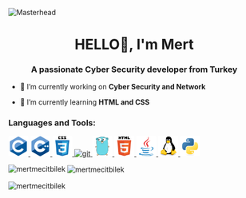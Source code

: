 ![Masterhead](https://external-content.duckduckgo.com/iu/?u=https%3A%2F%2Fwww.williams.com%2Fwp-content%2Fuploads%2Fsites%2F6%2F2020%2F10%2FCybersecurity-header.jpg%3Fw%3D1440%26h%3D610%26crop%3D1&f=1&nofb=1&ipt=eb4abc6548912c859d4006ddde4441fa4bbecc80dffebbc011fdf1c7bd54828c&ipo=images)
<h1 align="center">HELLO👋, I'm Mert</h1>
<h3 align="center">A passionate Cyber Security developer from Turkey</h3>

- 🔭 I’m currently working on **Cyber Security and Network**

- 🌱 I’m currently learning **HTML and CSS**

</p>

<h3 align="left">Languages and Tools:</h3>
<p align="left"> <a href="https://www.cprogramming.com/" target="_blank" rel="noreferrer"> <img src="https://raw.githubusercontent.com/devicons/devicon/master/icons/c/c-original.svg" alt="c" width="40" height="40"/> </a> <a href="https://www.w3schools.com/cpp/" target="_blank" rel="noreferrer"> <img src="https://raw.githubusercontent.com/devicons/devicon/master/icons/cplusplus/cplusplus-original.svg" alt="cplusplus" width="40" height="40"/> </a> <a href="https://www.w3schools.com/css/" target="_blank" rel="noreferrer"> <img src="https://raw.githubusercontent.com/devicons/devicon/master/icons/css3/css3-original-wordmark.svg" alt="css3" width="40" height="40"/> </a> <a href="https://git-scm.com/" target="_blank" rel="noreferrer"> <img src="https://www.vectorlogo.zone/logos/git-scm/git-scm-icon.svg" alt="git" width="40" height="40"/> </a> <a href="https://golang.org" target="_blank" rel="noreferrer"> <img src="https://raw.githubusercontent.com/devicons/devicon/master/icons/go/go-original.svg" alt="go" width="40" height="40"/> </a> <a href="https://www.w3.org/html/" target="_blank" rel="noreferrer"> <img src="https://raw.githubusercontent.com/devicons/devicon/master/icons/html5/html5-original-wordmark.svg" alt="html5" width="40" height="40"/> </a> <a href="https://www.java.com" target="_blank" rel="noreferrer"> <img src="https://raw.githubusercontent.com/devicons/devicon/master/icons/java/java-original.svg" alt="java" width="40" height="40"/> </a> <a href="https://www.linux.org/" target="_blank" rel="noreferrer"> <img src="https://raw.githubusercontent.com/devicons/devicon/master/icons/linux/linux-original.svg" alt="linux" width="40" height="40"/> </a> <a href="https://www.python.org" target="_blank" rel="noreferrer"> <img src="https://raw.githubusercontent.com/devicons/devicon/master/icons/python/python-original.svg" alt="python" width="40" height="40"/> </a> </p>

<p><img align="left" src="https://github-readme-stats.vercel.app/api/top-langs?username=mertmecitbilek&show_icons=true&locale=en&layout=compact" alt="mertmecitbilek" /></p>

<p>&nbsp;<img align="center" src="https://github-readme-stats.vercel.app/api?username=mertmecitbilek&show_icons=true&locale=en" alt="mertmecitbilek" /></p>

<p><img align="center" src="https://github-readme-streak-stats.herokuapp.com/?user=mertmecitbilek&" alt="mertmecitbilek" /></p>
